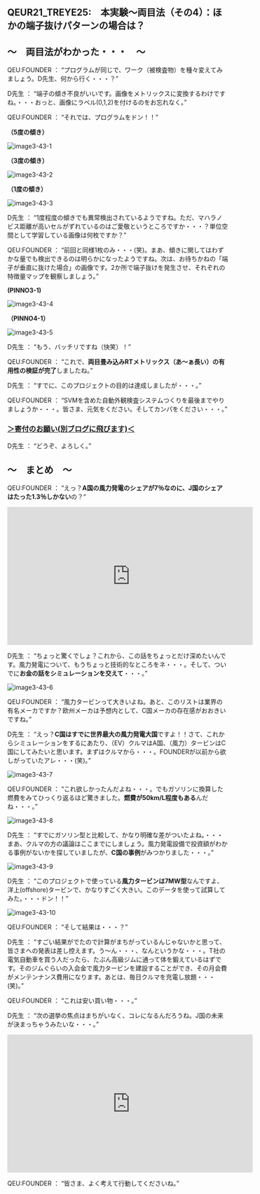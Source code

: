 ## QEUR21_TREYE25:　本実験～両目法（その4）：ほかの端子抜けパターンの場合は？

## ～　両目法がわかった・・・　～

QEU:FOUNDER ： “プログラムが同じで、ワーク（被検査物）を種々変えてみましょう。D先生、何から行く・・・？”

D先生 ： “端子の傾き不良がいいです。画像をメトリックスに変換するわけですね。・・・おっと、画像にラベル(0,1,2)を付けるのをお忘れなく。”

QEU:FOUNDER ： “それでは、プログラムをドン！！”

**（5度の傾き）**

![image3-43-1](https://yaber1965.github.io/images/image3-43-1.jpg)

**（3度の傾き）**

![image3-43-2](https://yaber1965.github.io/images/image3-43-2.jpg)

**（1度の傾き）**

![image3-43-3](https://yaber1965.github.io/images/image3-43-3.jpg)

D先生 ： “1度程度の傾きでも異常検出されているようですね。ただ、マハラノビス距離が高いセルがずれているのはご愛敬というところですか・・・？単位空間として学習している画像は何枚ですか？”

QEU:FOUNDER ： “前回と同様1枚のみ・・・(笑)。まあ、傾きに関してはわずかな量でも検出できるのは明らかになったようですね。次は、お待ちかねの「端子が垂直に抜けた場合」の画像です。2か所で端子抜けを発生させ、それぞれの特徴量マップを観察しましょう。”

**(PINNO3-1)**

![image3-43-4](https://yaber1965.github.io/images/image3-43-4.jpg)

**（PINNO4-1）**

![image3-43-5](https://yaber1965.github.io/images/image3-43-5.jpg)

D先生 ： “もう、バッチリですね（快笑）！”

QEU:FOUNDER ： “これで、**両目畳み込みRTメトリックス（あ～ぁ長い）の有用性の検証が完了**しましたね。”

D先生 ： “すでに、このプロジェクトの目的は達成しましたが・・・。”

QEU:FOUNDER ： “SVMを含めた自動外観検査システムつくりを最後までやりましょうか・・・。皆さま、元気をください。そしてカンパをください・・・。”

### [＞寄付のお願い(別ブログに飛びます)＜](https://jpnqeur21vinsp.blogspot.com/2022/05/qeur21treye254.html)

D先生 ： “どうぞ、よろしく。”

## ～　まとめ　～

QEU:FOUNDER ： “えっ？**A国の風力発電のシェアが7％なのに、J国のシェアはたった1.3％しかない**の？“

<iframe width="560" height="315" src="https://www.youtube.com/embed/9h5I8ahLjU8" ti-tle="YouTube video player" frameborder="0" allow="accelerometer; autoplay; clipboard-write; en-crypted-media; gyroscope; picture-in-picture" allowfullscreen></iframe>

D先生 ： “ちょっと驚くでしょ？これから、この話をちょっとだけ深めたいんです。風力発電について、もうちょっと技術的なところをネ・・・。そして、ついでに**お金の話をシミュレーションを交えて**・・・。”

![image3-43-6](https://yaber1965.github.io/images/image3-43-6.jpg)

QEU:FOUNDER ： “風力タービンって大きいよね。あと、このリストは業界の有名メーカですか？欧州メーカは予想内として、C国メーカの存在感がおおきいですね。”

D先生 ： “えっ？**C国はすでに世界最大の風力発電大国**ですよ！！さて、これからシミュレーションをするにあたり、（EV）クルマはA国、（風力）タービンはC国にしてみたいと思います。まずはクルマから・・・。FOUNDERが以前から欲しがっていたアレ・・・(笑)。”

![image3-43-7](https://yaber1965.github.io/images/image3-43-7.jpg)

QEU:FOUNDER ： “これ欲しかったんだよね・・・。でもガソリンに換算した燃費をみてひっくり返るほど驚きました。**燃費が50km/L程度もある**んだね・・・。”

![image3-43-8](https://yaber1965.github.io/images/image3-43-8.jpg)

D先生 ： “すでにガソリン型と比較して、かなり明確な差がついたよね。・・・まあ、クルマの方の議論はここまでにしましょう。風力発電設備で投資額がわかる事例がないかを探していましたが、**C国の事例**がみつかりました・・・。”

![image3-43-9](https://yaber1965.github.io/images/image3-43-9.jpg)

D先生 ： “このプロジェクトで使っている**風力タービンは7MW型**なんですよ、洋上(offshore)タービンで、かなりすごく大きい。このデータを使って試算してみた。・・・ドン！！”

![image3-43-10](https://yaber1965.github.io/images/image3-43-10.jpg)

QEU:FOUNDER ： “そして結果は・・・？”

D先生 ： “すごい結果がでたので計算がまちがっているんじゃないかと思って、皆さまへの発表は差し控えます。う～ん・・・、なんというかな・・・。T社の電気自動車を買う人だったら、たぶん高級ジムに通って体を鍛えているはずです。そのジムぐらいの入会金で風力タービンを建設することができ、その月会費がメンテンナンス費用になります。あとは、毎日クルマを充電し放題・・・(笑)。”

QEU:FOUNDER ： “これは安い買い物・・・。”

D先生 ： “次の選挙の焦点はまちがいなく、コレになるんだろうね。J国の未来が決まっちゃうみたいな・・・。”

<iframe width="560" height="315" src="https://www.youtube.com/embed/UKhgyjBMBo0" ti-tle="YouTube video player" frameborder="0" allow="accelerometer; autoplay; clipboard-write; en-crypted-media; gyroscope; picture-in-picture" allowfullscreen></iframe>

QEU:FOUNDER ： “皆さま、よく考えて行動してくださいね。”

